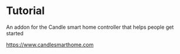 # Tutorial
An addon for the Candle smart home controller that helps people get started

https://www.candlesmarthome.com
